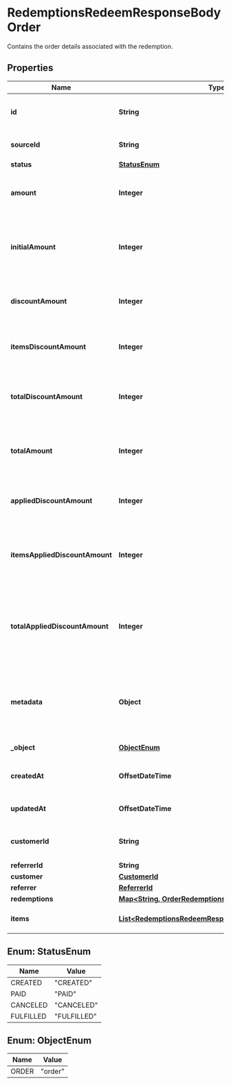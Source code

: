 

# RedemptionsRedeemResponseBodyOrder

Contains the order details associated with the redemption.

## Properties

| Name | Type | Description |
|------------ | ------------- | ------------- |
|**id** | **String** | Unique ID assigned by Voucherify of an existing order that will be linked to the redemption of this request. |
|**sourceId** | **String** | Unique source ID of an existing order that will be linked to the redemption of this request. |
|**status** | [**StatusEnum**](#StatusEnum) | The order status. |
|**amount** | **Integer** | This is the sum of the order items&#39; amounts. It is expressed as an integer in the smallest currency unit (e.g. 100 cents for $1.00). |
|**initialAmount** | **Integer** | This is the sum of the order items&#39; amounts before any discount or other effect (e.g. add missing units) is applied. It is expressed as an integer in the smallest currency unit (e.g. 100 cents for $1.00). |
|**discountAmount** | **Integer** | Sum of all order-level discounts applied to the order. It is expressed as an integer in the smallest currency unit (e.g. 100 cents for $1.00). |
|**itemsDiscountAmount** | **Integer** | Sum of all product-specific discounts applied to the order. It is expressed as an integer in the smallest currency unit (e.g. 100 cents for $1.00). |
|**totalDiscountAmount** | **Integer** | Sum of all order-level AND all product-specific discounts applied to the order. It is expressed as an integer in the smallest currency unit (e.g. 100 cents for $1.00). |
|**totalAmount** | **Integer** | Order amount after undoing all the discounts through the rollback redemption. It is expressed as an integer in the smallest currency unit (e.g. 100 cents for $1.00). |
|**appliedDiscountAmount** | **Integer** | This field shows the order-level discount applied. It is expressed as an integer in the smallest currency unit (e.g. 100 cents for $1.00). |
|**itemsAppliedDiscountAmount** | **Integer** | Sum of all product-specific discounts applied in a particular request. It is expressed as an integer in the smallest currency unit (e.g. 100 cents for $1.00).   &#x60;sum(items, i &#x3D;&gt; i.applied_discount_amount)&#x60; |
|**totalAppliedDiscountAmount** | **Integer** | Sum of all order-level AND all product-specific discounts applied in a particular request. It is expressed as an integer in the smallest currency unit (e.g. 100 cents for $1.00).   &#x60;total_applied_discount_amount&#x60; &#x3D; &#x60;applied_discount_amount&#x60; + &#x60;items_applied_discount_amount&#x60; |
|**metadata** | **Object** | A set of custom key/value pairs that you can attach to an order. It can be useful for storing additional information about the order in a structured format. It can be used to define business validation rules or discount formulas. |
|**_object** | [**ObjectEnum**](#ObjectEnum) | The type of the object represented by JSON. |
|**createdAt** | **OffsetDateTime** | Timestamp representing the date and time when the order was created. The value is shown in the ISO 8601 format. |
|**updatedAt** | **OffsetDateTime** | Timestamp representing the date and time when the order was last updated in ISO 8601 format. |
|**customerId** | **String** | Unique customer identifier of the customer making the purchase. The ID is assigned by Voucherify. |
|**referrerId** | **String** | Unique referrer ID. |
|**customer** | [**CustomerId**](CustomerId.md) |  |
|**referrer** | [**ReferrerId**](ReferrerId.md) |  |
|**redemptions** | [**Map&lt;String, OrderRedemptionsEntry&gt;**](OrderRedemptionsEntry.md) |  |
|**items** | [**List&lt;RedemptionsRedeemResponseBodyOrderItemsItem&gt;**](RedemptionsRedeemResponseBodyOrderItemsItem.md) | Array of items applied to the order. It can include up to 500 items. |



## Enum: StatusEnum

| Name | Value |
|---- | -----|
| CREATED | &quot;CREATED&quot; |
| PAID | &quot;PAID&quot; |
| CANCELED | &quot;CANCELED&quot; |
| FULFILLED | &quot;FULFILLED&quot; |



## Enum: ObjectEnum

| Name | Value |
|---- | -----|
| ORDER | &quot;order&quot; |



